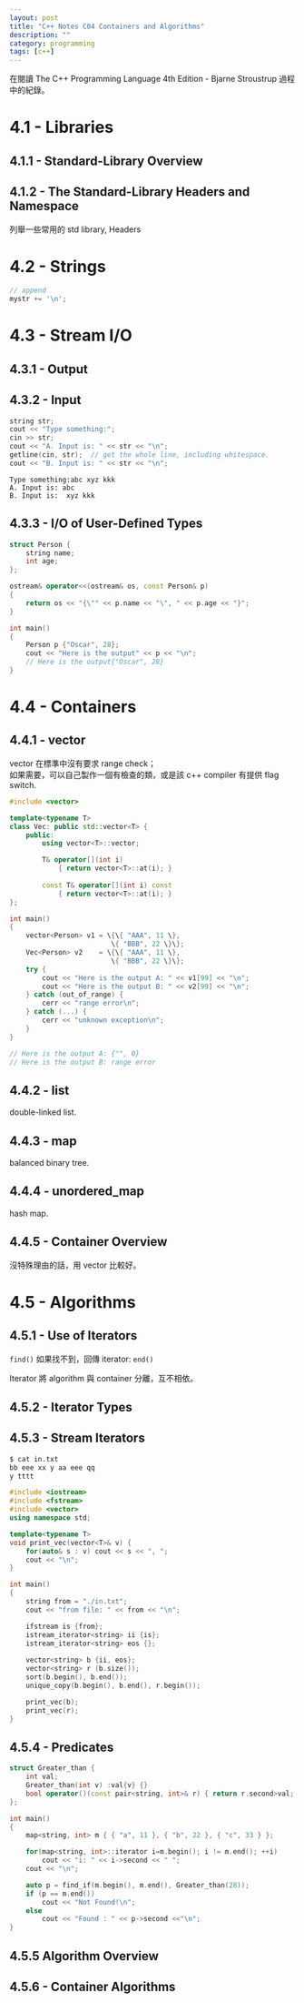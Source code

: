 ```yaml
---
layout: post
title: "C++ Notes C04 Containers and Algorithms"
description: ""
category: programming
tags: [c++]
---
```


在閱讀 The C++ Programming Language 4th Edition - Bjarne Stroustrup 過程中的紀錄。

# 4.1 - Libraries

## 4.1.1 - Standard-Library Overview

## 4.1.2 - The Standard-Library Headers and Namespace

列舉一些常用的 std library, Headers

# 4.2 - Strings

```cpp
// append
mystr += '\n';
```

# 4.3 - Stream I/O

## 4.3.1 - Output

## 4.3.2 - Input

```cpp
string str;
cout << "Type something:";
cin >> str;
cout << "A. Input is: " << str << "\n";
getline(cin, str);  // get the whole line, including whitespace.
cout << "B. Input is: " << str << "\n";
```

```text
Type something:abc xyz kkk
A. Input is: abc
B. Input is:  xyz kkk
```

## 4.3.3 - I/O of User-Defined Types

```cpp
struct Person {
    string name;
    int age;
};

ostream& operator<<(ostream& os, const Person& p)
{
    return os << "{\"" << p.name << "\", " << p.age << "}";
}

int main() 
{   
    Person p {"Oscar", 28};
    cout << "Here is the output" << p << "\n";
    // Here is the output{"Oscar", 28}
}
```

# 4.4 - Containers

## 4.4.1 - vector

vector 在標準中沒有要求 range check；  
如果需要，可以自己製作一個有檢查的類，或是該 c++ compiler 有提供 flag switch.

```cpp
#include <vector>

template<typename T>
class Vec: public std::vector<T> {
    public:
        using vector<T>::vector;

        T& operator[](int i)
            { return vector<T>::at(i); }
        
        const T& operator[](int i) const
            { return vector<T>::at(i); }
};

int main() 
{   
    vector<Person> v1 = \{\{ "AAA", 11 \},
                         \{ "BBB", 22 \}\};
    Vec<Person> v2    = \{\{ "AAA", 11 \},
                         \{ "BBB", 22 \}\};
    try {
        cout << "Here is the output A: " << v1[99] << "\n";
        cout << "Here is the output B: " << v2[99] << "\n";
    } catch (out_of_range) {
        cerr << "range error\n";
    } catch (...) {
        cerr << "unknown exception\n";
    }
}

// Here is the output A: {"", 0}
// Here is the output B: range error
```

## 4.4.2 - list

double-linked list. 

## 4.4.3 - map

balanced binary tree.

## 4.4.4 - unordered_map

hash map.

## 4.4.5 - Container Overview

沒特殊理由的話，用 vector 比較好。

# 4.5 - Algorithms

## 4.5.1 - Use of Iterators

`find()` 如果找不到，回傳 iterator: `end()`

Iterator 將 algorithm 與 container 分離，互不相依。

## 4.5.2 - Iterator Types

## 4.5.3 - Stream Iterators

```bash
$ cat in.txt 
bb eee xx y aa eee qq
y tttt
```

```cpp
#include <iostream>
#include <fstream>
#include <vector>
using namespace std;

template<typename T>
void print_vec(vector<T>& v) {
    for(auto& s : v) cout << s << ", ";
    cout << "\n";
}

int main() 
{   
    string from = "./in.txt";
    cout << "from file: " << from << "\n";

    ifstream is {from};
    istream_iterator<string> ii {is};
    istream_iterator<string> eos {};
    
    vector<string> b {ii, eos};
    vector<string> r (b.size());
    sort(b.begin(), b.end());
    unique_copy(b.begin(), b.end(), r.begin());

    print_vec(b);
    print_vec(r);
}
```

## 4.5.4 - Predicates

```cpp
struct Greater_than {
    int val;
    Greater_than(int v) :val{v} {}
    bool operator()(const pair<string, int>& r) { return r.second>val; }
};

int main() 
{   
    map<string, int> m { { "a", 11 }, { "b", 22 }, { "c", 33 } };

    for(map<string, int>::iterator i=m.begin(); i != m.end(); ++i)
        cout << "i: " << i->second << " ";
    cout << "\n";

    auto p = find_if(m.begin(), m.end(), Greater_than(28));
    if (p == m.end())
        cout << "Not Found!\n";
    else 
        cout << "Found : " << p->second <<"\n";
}
```

## 4.5.5 Algorithm Overview

## 4.5.6 - Container Algorithms


